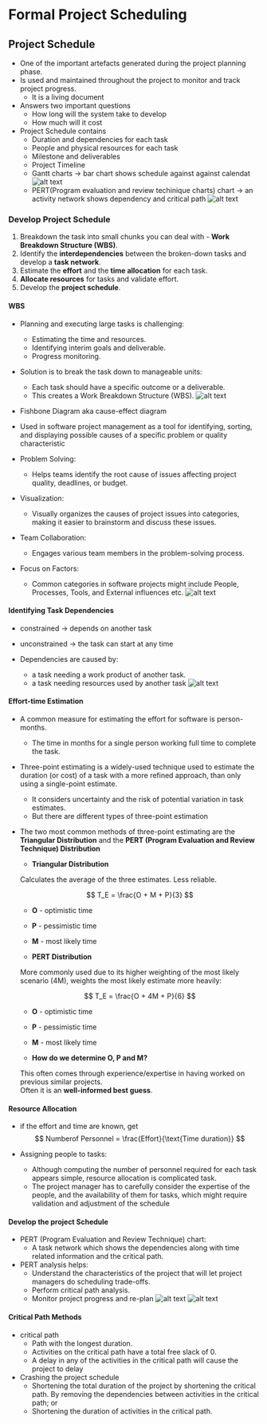 # Formal Project Scheduling

## Project Schedule
- One of the important artefacts generated during the project planning phase.
- Is used and maintained throughout the project to monitor and track project progress.
    - It is a living document
- Answers two important questions
    - How long will the system take to develop
    - How much will it cost
- Project Schedule contains
    - Duration and dependencies for each task
    - People and physical resources for each task
    - Milestone and deliverables
    - Project Timeline
    - Gantt charts -> bar chart shows schedule against against calendat
    ![alt text](./images/gantt_chart.png)
    - PERT(Program evaluation and review techinique charts) chart -> an activity network shows dependency and critical path
    ![alt text](pert_chart.png)

### Develop Project Schedule
1. Breakdown the task into small chunks you can deal with     - **Work Breakdown Structure (WBS)**.
2. Identify the **interdependencies** between the broken-down tasks and develop a **task network**.
3. Estimate the **effort** and the **time allocation** for each task.
4. **Allocate resources** for tasks and validate effort.
5. Develop the **project schedule**.

#### WBS
- Planning and executing large tasks is challenging:
    - Estimating the time and resources.
    - Identifying interim goals and deliverable.
    - Progress monitoring.
- Solution is to break the task down to manageable units:
    - Each task should have a specific outcome or a deliverable.
    - This creates a Work Breakdown Structure (WBS).
![alt text](./images/wbs.png)
- Fishbone Diagram aka cause-effect diagram
- Used in software project management as a tool for identifying, sorting, and displaying possible causes of a specific problem or quality characteristic

- Problem Solving:
    - Helps teams identify the root cause of issues affecting project quality, deadlines, or budget.
- Visualization:
    - Visually organizes the causes of project issues into categories, making it easier to brainstorm and discuss these issues.
- Team Collaboration:
    - Engages various team members in the problem-solving process.
- Focus on Factors:
    - Common categories in software projects might include People, Processes, Tools, and External influences etc.
![alt text](./images/fishbone.png)
#### Identifying Task Dependencies
- constrained -> depends on another task

- unconstrained -> the task can start at any time

- Dependencies are caused by:
    - a task needing a work product of another task.
    - a task needing resources used by another task
![alt text](./images/network_example.png)

#### Effort-time Estimation
- A common measure for estimating the effort for software is person-months.
    - The time in months for a single person working full time to complete the task.
- Three-point estimating is a widely-used technique used to estimate the duration (or cost) of a task with a more refined approach, than only using a single-point estimate.
    - It considers uncertainty and the risk of potential variation in task estimates.
    - But there are different types of three-point estimation
- The two most common methods of three-point estimating are the **Triangular Distribution** and the **PERT (Program Evaluation and Review Technique) Distribution**
    - **Triangular Distribution**

    Calculates the average of the three estimates. Less reliable.

    $$
    T_E = \frac{O + M + P}{3}
    $$

    - **O**     - optimistic time  
    - **P**     - pessimistic time  
    - **M**     - most likely time



    - **PERT Distribution**

    More commonly used due to its higher weighting of the most likely scenario (4M), weights the most likely estimate more heavily:

    $$
    T_E = \frac{O + 4M + P}{6}
    $$

    - **O**     - optimistic time  
    - **P**     - pessimistic time  
    - **M**     - most likely time



    - **How do we determine O, P and M?**

    This often comes through experience/expertise in having worked on previous similar projects.  
    Often it is an **well-informed best guess**.
#### Resource Allocation
- if the effort and time are known, get 
$$
Numberof Personnel = \frac{Effort}{\text{Time duration}}
$$

- Assigning people to tasks:
    - Although computing the number of personnel required for each task appears
simple, resource allocation is complicated task.
    - The project manager has to carefully consider the expertise of the people, and the availability of them for tasks, which might require validation and adjustment of the schedule

#### Develop the project Schedule
- PERT (Program Evaluation and Review Technique) chart:
    - A task network which shows the dependencies along with time related information and the critical path.
- PERT analysis helps:
    - Understand the characteristics of the project that will let project managers do scheduling trade-offs.
    - Perform critical path analysis.
    - Monitor project progress and re-plan
![alt text](./images/pert_1.png)
![alt text](./images/pert_2.png)

#### Critical Path Methods
- critical path 
    - Path with the longest duration.
    - Activities on the critical path have a total free slack of 0.
    - A delay in any of the activities in the critical path will cause the project to delay
- Crashing the project schedule
    - Shortening the total duration of the project by shortening the critical path. By removing the dependencies between activities in the critical path; or
    - Shortening the duration of activities in the critical path.
